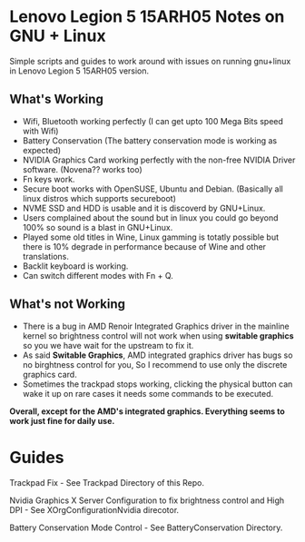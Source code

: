 # Lenovo Legion 5 15ARH05 Notes on GNU + Linux

Simple scripts and guides to work around with issues on running gnu+linux in Lenovo Legion 5 15ARH05 version.


## What's Working

 * Wifi, Bluetooth working perfectly (I can get upto 100 Mega Bits speed with Wifi)
 * Battery Conservation (The battery conservation mode is working as expected)
 * NVIDIA Graphics Card working perfectly with the non-free NVIDIA Driver software. (Novena?? works too)
 * Fn keys work.
 * Secure boot works with OpenSUSE, Ubuntu and Debian. (Basically all linux distros which supports secureboot)
 * NVME SSD and HDD is usable and it is discoverd by GNU+Linux.
 * Users complained about the sound but in linux you could go beyond 100% so sound is a blast in GNU+Linux.
 * Played some old titles in Wine, Linux gamming is totatly possible but there is 10% degrade in performance because of Wine and other translations.
 * Backlit keyboard is working.
 * Can switch different modes with Fn + Q.


## What's not Working

 * There is a bug in AMD Renoir Integrated Graphics driver in the mainline kernel so brightness control will not work when using **switable graphics** so you we have wait for the upstream to fix it.
 * As said **Switable Graphics**, AMD integrated graphics driver has bugs so no birghtness control for you, So I recommend to use only the discrete graphics card.
 * Sometimes the trackpad stops working, clicking the physical button can wake it up on rare cases it needs some commands to be executed.


**Overall, except for the AMD's integrated graphics. Everything seems to work just fine for daily use.**

# Guides

 Trackpad Fix - See Trackpad Directory of this Repo.

 Nvidia Graphics X Server Configuration to fix brightness control and High DPI - See XOrgConfigurationNvidia direcotor.

 Battery Conservation Mode Control - See BatteryConservation Directory.
